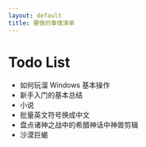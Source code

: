 ```yaml
---
layout: default
title: 要做的事情清单
---
```


# Todo List 
* 如何玩溜 Windows 基本操作
* 新手入门的基本总结
* 小说
* 批量英文符号换成中文
* 盘点诸神之战中的希腊神话中神兽剪辑
* 沙漠巨蝎
